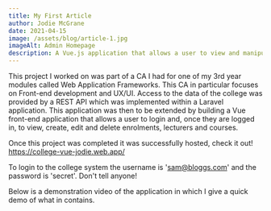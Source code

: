 ```yaml
---
title: My First Article
author: Jodie McGrane
date: 2021-04-15
image: /assets/blog/article-1.jpg
imageAlt: Admin Homepage
description: A Vue.js application that allows a user to view and manipulate data about courses, lecturers and enrolments at a college.
---
```


This project I worked on was part of a CA I had for one of my 3rd year modules called Web Application Frameworks. This CA in particular focuses on Front-end development and UX/UI. Access to the data of the college was provided by a REST API which was implemented within a Laravel application. This application was then to be extended by building a Vue front-end application that allows a user to login and, once they are logged in, to view, create, edit and delete enrolments, lecturers and courses. 

Once this project was completed it was successfully hosted, check it out! https://college-vue-jodie.web.app/

To login to the college system the username is 'sam@bloggs.com' and the password is 'secret'. Don't tell anyone!

Below is a demonstration video of the application in which I give a quick demo of what in contains.